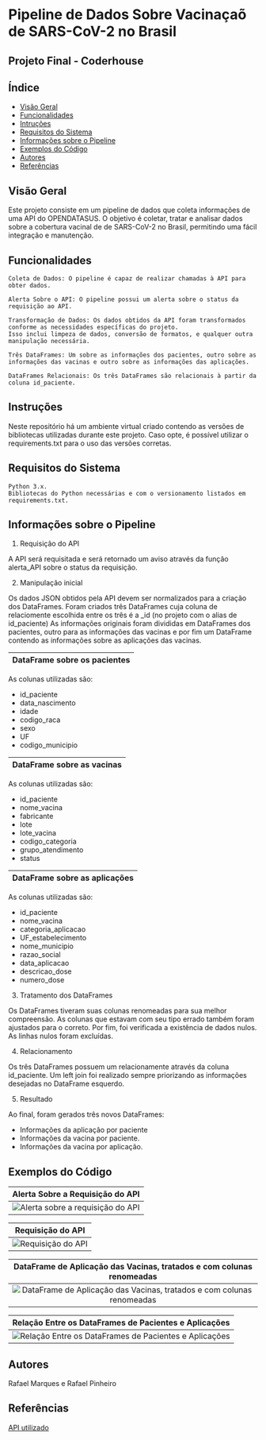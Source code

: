 # Pipeline de Dados Sobre Vacinaçaõ de SARS-CoV-2 no Brasil

## Projeto Final - Coderhouse


## Índice
- [Visão Geral](#visão-geral)
- [Funcionalidades](#funcionalidades)
- [Intruções](#intruções)
- [Requisitos do Sistema](#requisitos_do_sistema)
- [Informações sobre o Pipeline](#informações_sobre_o_pipeline)
- [Exemplos do Código](#exemplos_do_código)
- [Autores](#autores)
- [Referências](#referêcias)


## Visão Geral

Este projeto consiste em um pipeline de dados que coleta informações de uma API do OPENDATASUS. O objetivo é coletar, tratar e analisar  dados sobre a cobertura vacinal de de SARS-CoV-2 no Brasil, permitindo uma fácil integração e manutenção.


## Funcionalidades

    Coleta de Dados: O pipeline é capaz de realizar chamadas à API para obter dados.

    Alerta Sobre o API: O pipeline possui um alerta sobre o status da requisição ao API.

    Transformação de Dados: Os dados obtidos da API foram transformados conforme as necessidades específicas do projeto. 
    Isso inclui limpeza de dados, conversão de formatos, e qualquer outra manipulação necessária.

    Três DataFrames: Um sobre as informações dos pacientes, outro sobre as informações das vacinas e outro sobre as informações das aplicações.

    DataFrames Relacionais: Os três DataFrames são relacionais à partir da coluna id_paciente.


## Instruções

Neste repositório há um ambiente virtual criado contendo as versões de bibliotecas utilizadas durante este projeto.
Caso opte, é possível utilizar o requirements.txt para o uso das versões corretas.


## Requisitos do Sistema
    Python 3.x.
    Bibliotecas do Python necessárias e com o versionamento listados em requirements.txt.

## Informações sobre o Pipeline

1. Requisição do API

A API será requisitada e será retornado um aviso através da função alerta_API sobre o status da requisição.

2. Manipulação inicial

Os dados JSON obtidos pela API devem ser normalizados para a criação dos DataFrames.
Foram criados três DataFrames cuja coluna de relaciomente escolhida entre os três é a _id (no projeto com o alias de id_paciente)
As informações originais foram divididas em DataFrames dos pacientes, outro para as informações das vacinas e por fim um DataFrame contendo as informações sobre as aplicações das vacinas.   

|DataFrame sobre os pacientes|
|:---------------------:|
As colunas utilizadas são: 
- id_paciente
- data_nascimento
- idade	
- codigo_raca
- sexo
- UF
- codigo_municipio
  
|DataFrame sobre as vacinas|
|:---------------------:|
As colunas utilizadas são: 
- id_paciente
- nome_vacina
- fabricante
- lote
- lote_vacina
- codigo_categoria
- grupo_atendimento
- status

|DataFrame sobre as aplicações|
|:---------------------:|
As colunas utilizadas são:
- id_paciente
- nome_vacina
- categoria_aplicacao
- UF_estabelecimento
- nome_municipio
- razao_social
- data_aplicacao
- descricao_dose
- numero_dose


3. Tratamento dos DataFrames

Os DataFrames tiveram suas colunas renomeadas para sua melhor compreensão.
As colunas que estavam com seu tipo errado também foram ajustados para o correto.
Por fim, foi verificada a existência de dados nulos. As linhas nulos foram excluídas.

4. Relacionamento

Os três DataFrames possuem um relacionamente através da coluna id_paciente. 
Um left join foi realizado sempre priorizando as informações desejadas no DataFrame esquerdo.

5. Resultado

Ao final, foram gerados três novos DataFrames:
- Informações da aplicação por paciente
- Informações da vacina por paciente.
- Informações da vacina por aplicação.

## Exemplos do Código
| Alerta Sobre a Requisição do API |
|:---------------------:|
| ![Alerta sobre a requisição do API](https://github.com/RafaelBOP/Projeto_final_coderhouse/assets/98050820/8bdd6b0e-0505-4e6e-a2a4-f981a0d00d97)|

| Requisição do API |
|:---------------------:|
|![Requisição do API](https://github.com/RafaelBOP/Projeto_final_coderhouse/assets/98050820/2974300d-57a1-476a-a175-0dc690b5adbb)|

| DataFrame de Aplicação das Vacinas, tratados e com colunas renomeadas |
|:---------------------:|
|![DataFrame de Aplicação das Vacinas, tratados e com colunas renomeadas](https://github.com/RafaelBOP/Projeto_final_coderhouse/assets/98050820/24f9fba8-7668-4307-aa01-54dc950d3fe9)|

| Relação Entre os DataFrames de Pacientes e Aplicações |
|:---------------------:|
|![Relação Entre os DataFrames de Pacientes e Aplicações](https://github.com/RafaelBOP/Projeto_final_coderhouse/assets/98050820/df2a75fd-ea9f-4cf8-8379-8dbf7f78e154)|

## Autores
Rafael Marques e Rafael Pinheiro

## Referências
[API utilizado](https://opendatasus.saude.gov.br/dataset/covid-19-vacinacao)
